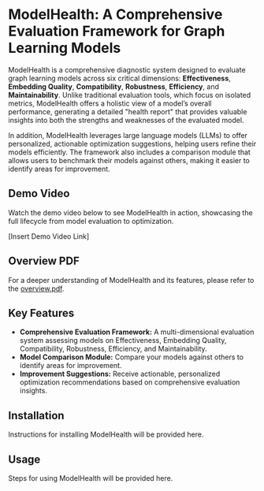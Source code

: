 # ModelHealth: A Comprehensive Evaluation Framework for Graph Learning Models

ModelHealth is a comprehensive diagnostic system designed to evaluate graph learning models across six critical dimensions: **Effectiveness**, **Embedding Quality**, **Compatibility**, **Robustness**, **Efficiency**, and **Maintainability**. Unlike traditional evaluation tools, which focus on isolated metrics, ModelHealth offers a holistic view of a model’s overall performance, generating a detailed "health report" that provides valuable insights into both the strengths and weaknesses of the evaluated model.

In addition, ModelHealth leverages large language models (LLMs) to offer personalized, actionable optimization suggestions, helping users refine their models efficiently. The framework also includes a comparison module that allows users to benchmark their models against others, making it easier to identify areas for improvement.

## Demo Video

Watch the demo video below to see ModelHealth in action, showcasing the full lifecycle from model evaluation to optimization.

[Insert Demo Video Link]

## Overview PDF

For a deeper understanding of ModelHealth and its features, please refer to the [overview.pdf](./overview.pdf).

## Key Features
- **Comprehensive Evaluation Framework:** A multi-dimensional evaluation system assessing models on Effectiveness, Embedding Quality, Compatibility, Robustness, Efficiency, and Maintainability.
- **Model Comparison Module:** Compare your models against others to identify areas for improvement.
- **Improvement Suggestions:** Receive actionable, personalized optimization recommendations based on comprehensive evaluation insights.

## Installation

Instructions for installing ModelHealth will be provided here.

## Usage

Steps for using ModelHealth will be provided here.
